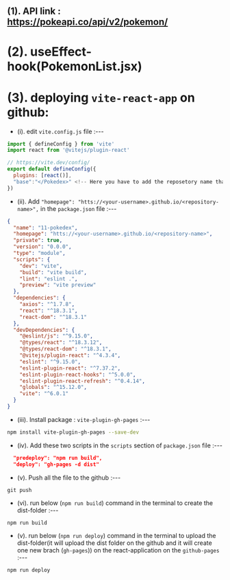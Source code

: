 ## (1). API link : https://pokeapi.co/api/v2/pokemon/

# (2). useEffect-hook(PokemonList.jsx)

# (3). deploying `vite-react-app` on github:

- (i). edit `vite.config.js` file :---
``` js
import { defineConfig } from 'vite'
import react from '@vitejs/plugin-react'

// https://vite.dev/config/
export default defineConfig({
  plugins: [react()],
  "base":"</Pokedex>" <!-- Here you have to add the reposetory name that you want to make live -->
})
```

- (ii). Add `"homepage": "htts://<your-username>.github.io/<repository-name>",` in the `package.json` file :---

```json
{
  "name": "11-pokedex",
  "homepage": "htts://<your-username>.github.io/<repository-name>",
  "private": true,
  "version": "0.0.0",
  "type": "module",
  "scripts": {
    "dev": "vite",
    "build": "vite build",
    "lint": "eslint .",
    "preview": "vite preview"
  },
  "dependencies": {
    "axios": "^1.7.8",
    "react": "^18.3.1",
    "react-dom": "^18.3.1"
  },
  "devDependencies": {
    "@eslint/js": "^9.15.0",
    "@types/react": "^18.3.12",
    "@types/react-dom": "^18.3.1",
    "@vitejs/plugin-react": "^4.3.4",
    "eslint": "^9.15.0",
    "eslint-plugin-react": "^7.37.2",
    "eslint-plugin-react-hooks": "^5.0.0",
    "eslint-plugin-react-refresh": "^0.4.14",
    "globals": "^15.12.0",
    "vite": "^6.0.1"
  }
}

```

- (iii). Install package : `vite-plugin-gh-pages` :---

```bash
npm install vite-plugin-gh-pages --save-dev
```

- (iv). Add these two scripts in the `scripts` section of `package.json` file :---
``` json
  "predeploy": "npm run build",
  "deploy": "gh-pages -d dist"
```
- (v). Push all the file to the github :---
```
git push
```

- (vi). run below (`npm run build`) command in the terminal to create the dist-folder :---
```bash
npm run build
```

- (v). run below (`npm run deploy`) command in the terminal to upload the dist-folder(it will upload the dist folder on the github and it will create one new brach (`gh-pages`)) on the react-application on the `github-pages` :---
```bash
npm run deploy
```

